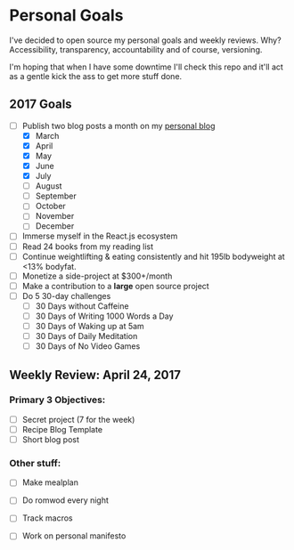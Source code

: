 # Personal Goals

I've decided to open source my personal goals and weekly reviews. Why? Accessibility, transparency, accountability and of course, versioning.

I'm hoping that when I have some downtime I'll check this repo and it'll act as a gentle kick the ass to get more stuff done.

## 2017 Goals

- [ ] Publish two blog posts a month on my [personal blog](https://cressler.io)
    - [X] March
    - [X] April
    - [X] May
    - [X] June
    - [X] July
    - [ ] August
    - [ ] September
    - [ ] October
    - [ ] November
    - [ ] December
- [ ] Immerse myself in the React.js ecosystem
- [ ] Read 24 books from my reading list
- [ ] Continue weightlifting & eating consistently and hit 195lb bodyweight at <13% bodyfat.
- [ ] Monetize a side-project at $300+/month
- [ ] Make a contribution to a **large** open source project
- [ ] Do 5 30-day challenges
  - [ ] 30 Days without Caffeine
  - [ ] 30 Days of Writing 1000 Words a Day
  - [ ] 30 Days of Waking up at 5am
  - [ ] 30 Days of Daily Meditation
  - [ ] 30 Days of No Video Games

## Weekly Review: April 24, 2017

### Primary 3 Objectives:
- [ ] Secret project (7 for the week)
- [ ] Recipe Blog Template
- [ ] Short blog post

### Other stuff:
- [ ] Make mealplan
- [ ] Do romwod every night
- [ ] Track macros
- [ ] Work on personal manifesto

